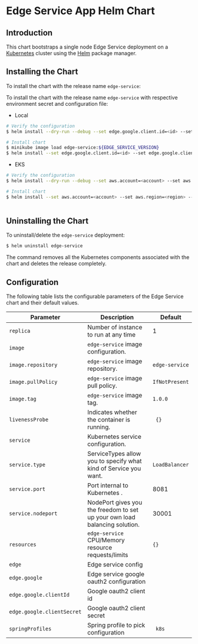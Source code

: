 #  Edge Service App Helm Chart


## Introduction

This chart bootstraps a single node Edge Service deployment on a [Kubernetes](http://kubernetes.io) cluster using the [Helm](https://helm.sh) package manager.

## Installing the Chart

To install the chart with the release name `edge-service`:

To install the chart with the release name `edge-service` with respective environment secret and configuration file:

- Local
```bash
# Verify the configuration 
$ helm install --dry-run --debug --set edge.google.client.id=<id> --set edge.google.client.secret=<secret> edge-service edge-service -f edge-service/env/minikube/values.yaml

# Install chart
$ minikube image load edge-service:${EDGE_SERVICE_VERSION}
$ helm install --set edge.google.client.id=<id> --set edge.google.client.secret=<secret> edge-service edge-service -f edge-service/env/minikube/values.yaml
```

- EKS
```bash
# Verify the configuration 
$ helm install --dry-run --debug --set aws.account=<account> --set aws.region=<region> --set edge.google.client.id=<id> --set edge.google.client.secret=<secret> edge-service edge-service -f edge-service/env/eks/values.yaml

# Install chart
$ helm install --set aws.account=<account> --set aws.region=<region> --set edge.google.client.id=<id> --set edge.google.client.secret=<secret> edge-service edge-service -f edge-service/env/eks/values.yaml
    
```

## Uninstalling the Chart

To uninstall/delete the `edge-service` deployment:

```bash
$ helm uninstall edge-service
```

The command removes all the Kubernetes components associated with the chart and deletes the release completely.

## Configuration

The following table lists the configurable parameters of the Edge Service chart and their default values.

| Parameter                                    | Description                                                                                  | Default                                              |
| -------------------------------------------- | -------------------------------------------------------------------------------------------- | ---------------------------------------------------- |
| `replica`                                 | Number of instance to run at any time                                                      	| 1 |
| `image`                                        | `edge-service` image configuration.                                                            	| ` ` |
| `image.repository`                             | `edge-service` image repository.                                                               	| `edge-service`|
| `image.pullPolicy`                             | `edge-service` image pull policy.                                                             	 | `IfNotPresent`|
| `image.tag`                                    | `edge-service` image tag.                                                                      	| `1.0.0`|
| `livenessProbe`                                | Indicates whether the container is running.                                                | ` {}` |
| `service`                                      | Kubernetes service configuration.                                                          | ` ` |
| `service.type`                                 | ServiceTypes allow you to specify what kind of Service you want.                           | `LoadBalancer` |
| `service.port`                                 | Port internal to Kubernetes                                    .                           | 8081 |
| `service.nodeport`                             | NodePort gives you the freedom to set up your own load balancing solution.                 | 30001|
| `resources`                                    | `edge-service` CPU/Memory resource requests/limits                                         | `{}` |
| `edge`                                         | Edge service config                                                                        | `  `  |
| `edge.google`                                  | Edge service google oauth2 configuration                                                   | `  `  |
| `edge.google.clientId`                         | Google oauth2 client id
| `edge.google.clientSecret`                     | Google oauth2 client secret                                                               | `  `  |
| `springProfiles`                               | Spring profile to pick configuration                                                     | ` k8s`  |








